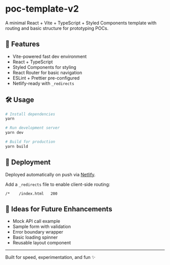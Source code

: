 # poc-template-v2

A minimal React + Vite + TypeScript + Styled Components template with routing and basic structure for prototyping POCs.

## 🚀 Features

- Vite-powered fast dev environment
- React + TypeScript
- Styled Components for styling
- React Router for basic navigation
- ESLint + Prettier pre-configured
- Netlify-ready with `_redirects`

## 🛠 Usage

```bash
# Install dependencies
yarn

# Run development server
yarn dev

# Build for production
yarn build
```

## 🔗 Deployment

Deployed automatically on push via [Netlify](https://www.netlify.com/).

Add a `_redirects` file to enable client-side routing:

```
/*    /index.html   200
```

## 🧪 Ideas for Future Enhancements

- Mock API call example
- Sample form with validation
- Error boundary wrapper
- Basic loading spinner
- Reusable layout component

---

Built for speed, experimentation, and fun ✨
